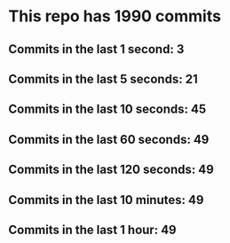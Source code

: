 # This repo has 1990 commits

## Commits in the last 1 second: 3
## Commits in the last 5 seconds: 21
## Commits in the last 10 seconds: 45
## Commits in the last 60 seconds: 49
## Commits in the last 120 seconds: 49
## Commits in the last 10 minutes: 49
## Commits in the last 1 hour: 49
